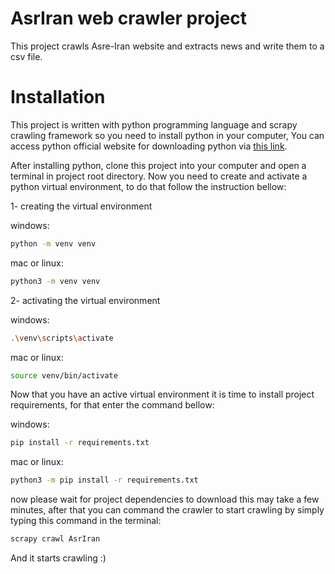 # AsrIran web crawler project

This project crawls Asre-Iran website and extracts news and write them to a csv file.

# Installation

This project is written with python programming language and scrapy crawling framework so you need to install python in your computer,
You can access python official website for downloading python via [this link](https://www.python.org/).

After installing python, clone this project into your computer and open a terminal in project root directory. Now you need to create
and activate a python virtual environment, to do that follow the instruction bellow:

1- creating the virtual environment

windows:

```bash
python -m venv venv
```
mac or linux:

```bash
python3 -m venv venv
```

2- activating the virtual environment

windows:

```bash
.\venv\scripts\activate
```

mac or linux:

```bash
source venv/bin/activate
```
Now that you have an active virtual environment it is time to install project requirements, for that enter the command bellow:

windows:
```bash
pip install -r requirements.txt
```

mac or linux:
```bash
python3 -m pip install -r requirements.txt
```
now please wait for project dependencies to download this may take a few minutes, after that you can command the crawler to start crawling by simply typing
this command in the terminal:

```bash
scrapy crawl AsrIran
```

And it starts crawling :)

